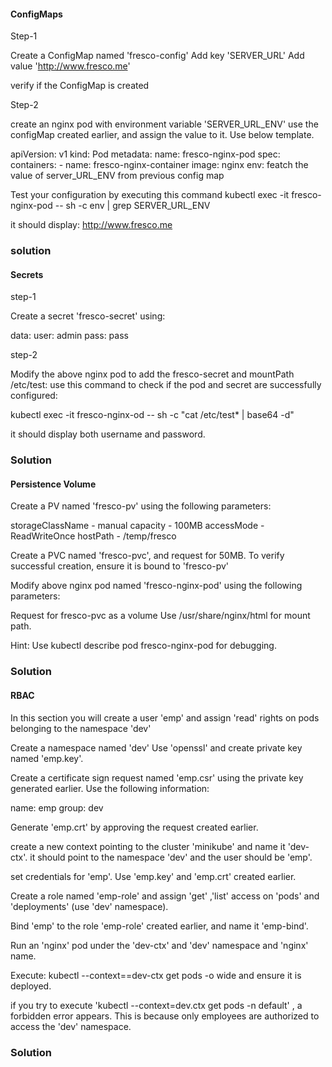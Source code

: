#### ConfigMaps

Step-1

Create a ConfigMap named 'fresco-config'
Add key 'SERVER_URL'
Add value 'http://www.fresco.me'

verify if the ConfigMap is created

Step-2

create an nginx pod with environment variable 'SERVER_URL_ENV'
use the configMap created earlier, and assign the value to it. Use below template.

apiVersion: v1
kind: Pod
metadata:
    name: fresco-nginx-pod
spec:
    containers:
        - name: fresco-nginx-container
          image: nginx
          env: featch the value of server_URL_ENV from previous config map

Test your configuration by executing this command kubectl exec -it fresco-nginx-pod -- sh -c env | grep SERVER_URL_ENV

it should display:  http://www.fresco.me

### solution



#### Secrets

step-1

Create a secret 'fresco-secret' using:

data:
    user: admin
    pass: pass

step-2

Modify the above nginx pod to add the fresco-secret and mountPath /etc/test:
use this command to check if the pod and secret are successfully configured:

kubectl exec -it fresco-nginx-od -- sh -c "cat /etc/test* | base64 -d"

it should display both username and password.

### Solution



#### Persistence Volume

Create a PV named 'fresco-pv' using the following parameters:

storageClassName - manual
capacity - 100MB
accessMode - ReadWriteOnce
hostPath - /temp/fresco

Create a PVC named 'fresco-pvc', and request for 50MB.
To verify successful creation, ensure it is bound to 'fresco-pv'

Modify above nginx pod named 'fresco-nginx-pod' using the following parameters:

Request for fresco-pvc as a volume
Use /usr/share/nginx/html for mount path. 

Hint: Use kubectl describe pod fresco-nginx-pod for debugging.

### Solution


#### RBAC

In this section you will create a user 'emp' and assign 'read' rights on pods belonging to the namespace 'dev'

Create a namespace named 'dev'
Use 'openssl' and create private key named 'emp.key'.

Create a certificate sign request named 'emp.csr' using the private key generated earlier.
Use the following information:

name: emp
group: dev

Generate 'emp.crt' by approving the request created earlier.

create a new context pointing to the cluster 'minikube' and name it 'dev-ctx'. it should point to the namespace 'dev'
and the user should be 'emp'.

set credentials for 'emp'.
Use 'emp.key' and 'emp.crt' created earlier.

Create a role named 'emp-role' and assign 'get' ,'list' access on 'pods' and  'deployments' (use 'dev' namespace).

Bind 'emp' to the role 'emp-role' created earlier, and name it 'emp-bind'.

Run an 'nginx' pod under the 'dev-ctx' and 'dev' namespace and 'nginx' name.

Execute: kubectl --context==dev-ctx get pods -o wide and ensure it is deployed.

if you try to execute 'kubectl --context=dev.ctx get pods -n default' , a forbidden error appears. This is because
only employees are authorized to access the 'dev' namespace.

### Solution



